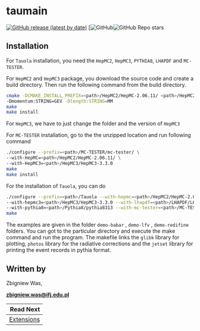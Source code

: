 #  taumain

[![GitHub release (latest by date)](https://img.shields.io/github/v/release/jimmjohn/tauola-bbb?include_prereleases)](https://github.com/jothepro/doxygen-awesome-css/releases/latest)
[![GitHub](https://img.shields.io/github/license/jothepro/doxygen-awesome-css)![GitHub Repo stars](https://img.shields.io/github/stars/jimmjohn/tauola-bbb)







## Installation

For `Tauola` installation, you need the `HepMC2`, `HepMC3`, `PYTHIA8`, `LHAPDF` and `MC-TESTER`.

For `HepMC2` and `HepMC3` package, you download the source code and create a build directory. Then run the following command from the build directory.

```sh
cmake -DCMAKE_INSTALL_PREFIX=<path>/HepMC2/HepMC-2.06.11/ <path>/HepMC2/HepMC-2.06.11/ \
-Dmomentum:STRING=GEV -Dlength:STRING=MM
make 
make install
```

For `HepMC3`, we have to just change the folder and the version of `HepMC3`

For `MC-TESTER` installation, go to the the unzipped location and run following command

```sh
./configure --prefix=<path>/MC-TESTER/mc-tester/ \
--with-HepMC=<path>/HepMC2/HepMC-2.06.11/ \
--with-HepMC3=<path>/HepMC3/HepMC3-3.3.0
make
make install
```

For the installation of `Tauola`, you can do

```sh
./configure --prefix=<path>/Tauola --with-hepmc=<path>/HepMC2/HepMC-2.06.11/ \
--with-hepmc3=<path>/HepMC3/HepMC3-3.3.0 --with-lhapdf=<path>/LHAPDF/LHAPDF-6.5.5 \
--with-pythia8=<path>/Pythia8/pythia8313 --with-mc-tester=<path>/MC-TESTER/mc-tester
make
```

The examples are given in the folder `demo-babar` ,  `demo-lfv` ,  `demo-redifine`  folders. You can got to the particular directory and execute the make command and run the program. The makefile links the `glibk` library for plotting, `photos` library for the radiative corrections and the `jetset` library for printing the event records in pythia format.




## Written by

Zbigniew Was, 

**[zbigniew.was@ifj.edu.pl](mailto:zbigniew.was@ifj.edu.pl)**


|                        Read Next |
|---------------------------------:|
| [Extensions](docs/extensions.md) |

</div>
